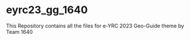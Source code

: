# eyrc23_gg_1640
This Repository contains all the files for e-YRC 2023 Geo-Guide theme by Team 1640
